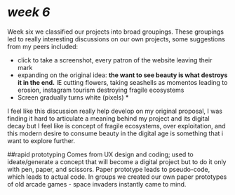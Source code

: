 # *week 6*
Week six we classified our projects into broad groupings. These groupings led to really interesting discussions on our own projects, some suggestions from my peers included: 
* click to take a screenshot, every patron of the website leaving their mark 
* expanding on the original idea: **the want to see beauty is what destroys it in the end.** IE cutting flowers, taking seashells as momentos leading to erosion, instagram tourism destroying fragile ecosystems  
* Screen gradually turns white (pixels) *

I feel like this discussion really help develop on my original proposal, I was finding it hard to articulate a meaning behind my project and its digital decay but I feel like is concept of fragile ecosystems, over exploitation, and this modern desire to consume beauty in the digital age is something that i want to explore further. 

##rapid prototyping 
Comes from UX design and coding; used to ideate/generate a concept that will become a digital project but to do it only with pen, paper, and scissors. Paper prototype leads to pseudo-code, which leads to actual code. In groups we created our own paper prototypes of old arcade games - space invaders instantly came to mind. 

